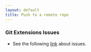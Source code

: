 ```yaml
---
layout: default
title: Push to a remote repo
---
```


### Git Extensions Issues

* See the following [link](/migration-to-git/3-working-with-git/git-extension-issues.html) about issues.